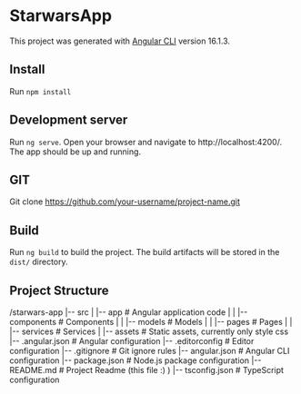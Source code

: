 # StarwarsApp

This project was generated with [Angular CLI](https://github.com/angular/angular-cli) version 16.1.3.

## Install 

Run `npm install`

## Development server

Run `ng serve`. Open your browser and navigate to http://localhost:4200/. The app should be up and running.

## GIT

Git clone https://github.com/your-username/project-name.git

## Build

Run `ng build` to build the project. The build artifacts will be stored in the `dist/` directory.

## Project Structure

/starwars-app
|-- src
|   |-- app              # Angular application code
|   |   |-- components   # Components
|   |   |-- models       # Models
|   |   |-- pages        # Pages
|   |   |-- services     # Services
|   |-- assets           # Static assets, currently only style css
|-- .angular.json        # Angular configuration
|-- .editorconfig        # Editor configuration
|-- .gitignore           # Git ignore rules
|-- angular.json         # Angular CLI configuration
|-- package.json         # Node.js package configuration
|-- README.md            # Project Readme (this file :) ) 
|-- tsconfig.json        # TypeScript configuration
